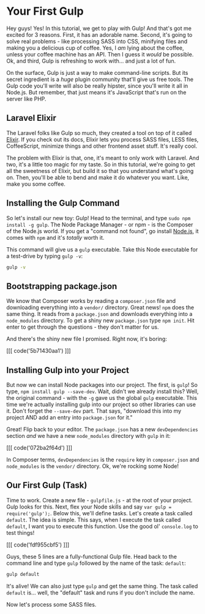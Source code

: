 # Your First Gulp

Hey guys! Yes! In this tutorial, we get to play with Gulp! And that's got
me excited for 3 reasons. First, it has an adorable name. Second, it's going
to solve real problems - like processing SASS into CSS, minifying files and
making you a delicious cup of coffee. Yes, I *am* lying about the coffee,
unless your coffee machine has an API. Then I guess it *would* be possible.
Ok, and third, Gulp is refreshing to work with... and just a lot of fun.

On the surface, Gulp is just a way to make command-line scripts. But its
secret ingredient is a *huge* plugin community that'll give us free tools.
The Gulp code you'll write will also be really hipster, since you'll write
it all in Node.js. But remember, that just means it's JavaScript that's run
on the server like PHP.

## Laravel Elixir

The Laravel folks like Gulp so much, they created a tool on top of it called
[Elixir](http://laravel.com/docs/5.0/elixir). If you check out its docs,
Elixir lets you process SASS files, LESS files, CoffeeScript, minimize things
and other frontend asset stuff. It's really cool.

The problem with Elixir is that, one, it's meant to only work with Laravel.
And two, it's a little too magic for my taste. So in this tutorial, we're
going to get all the sweetness of Elixir, but build it so that you understand
what's going on. Then, you'll be able to bend and make it do whatever you
want. Like, make you some coffee.

## Installing the Gulp Command

So let's install our new toy: Gulp! Head to the terminal, and type
`sudo npm install -g gulp`. The Node Package Manager - or npm - is the Composer
of the Node.js world. If you get a "command not found", go install
[Node.js](https://nodejs.org/download/), it comes with `npm` and it's *totally*
worth it.

This command will give us a `gulp` executable. Take this Node executable
for a test-drive by typing `gulp -v`:

```bash
gulp -v
````

## Bootstrapping package.json

We know that Composer works by reading a `composer.json` file and downloading
everything into a `vendor/` directory. Great news! `npm` does the same thing.
It reads from a `package.json` and downloads everything into a `node_modules`
directory. To get a shiny new `package.json` type `npm init`. Hit enter to
get through the questions - they don't matter for us.

And there's the shiny new file I promised. Right now, it's boring:

[[[ code('5b71430aa1') ]]]

## Installing Gulp into your Project

But now we can install Node packages into our project. The first, is `gulp`!
So type, `npm install gulp --save-dev`. Wait, didn't we already install this?
Well, the original command - with the `-g` gave us the global `gulp` executable.
This time we're actually installing gulp into our project so other libraries
can use it. Don't forget the `--save-dev` part. That says, "download this
into my project AND add an entry into `package.json` for it."

Great! Flip back to your editor. The `package.json` has a new `devDependencies`
section *and* we have a new `node_modules` directory with `gulp` in it:

[[[ code('072ba2f64d') ]]]

In Composer terms, `devDependencies` is the `require` key in `composer.json`
and `node_modules` is the `vendor/` directory. Ok, we're rocking some Node!

## Our First Gulp (Task)

Time to work. Create a new file - `gulpfile.js` - at the root of your project.
Gulp looks for this. Next, flex your Node skills and say
`var gulp = require('gulp');`. Below this, we'll define tasks. Let's create
a task called `default`. The idea is simple. This says, when I execute the
task called `default`, I want you to execute this function. Use the good
ol' `console.log` to test things!

[[[ code('fdf955cbf5') ]]]

Guys, these 5 lines are a fully-functional Gulp file. Head back to the command
line and type `gulp` followed by the name of the task: `default`:

```bash
gulp default
```

It's alive! We can also just type `gulp` and get the same thing. The task
called `default` is... well, the "default" task and runs if you don't include
the name.

Now let's process some SASS files.
